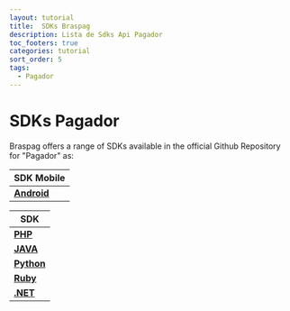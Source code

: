```yaml
---
layout: tutorial
title:  SDKs Braspag
description: Lista de Sdks Api Pagador
toc_footers: true
categories: tutorial
sort_order: 5
tags:
  - Pagador
---
```


# SDKs Pagador

Braspag offers a range of SDKs available in the official Github Repository for "Pagador" as:

|SDK Mobile                                                        |
|------------------------------------------------------------------|
|[**Android**](ttps://github.com/Braspag/BraspagApiAndroidSdk)     |

|SDK                                                               |
|------------------------------------------------------------------|
|[**PHP**](https://github.com/Braspag/BraspagApiPhpSdk)            |
|[**JAVA**](https://github.com/Braspag/BraspagApiJavaSdk)          |
|[**Python**](https://github.com/DeveloperCielo/API-3.0-Python)    |
|[**Ruby**](https://github.com/Braspag/BraspagApiRubySdk)          |
|[**.NET**](https://github.com/Braspag/BraspagApiDotNetSdk)        |
